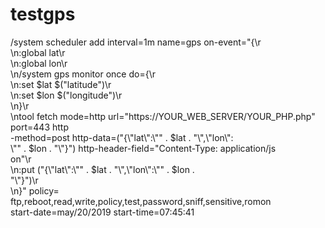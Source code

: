 # testgps
/system scheduler
add interval=1m name=gps on-event="{\r\
\n:global lat\r\
\n:global lon\r\
\n/system gps monitor once do={\r\
\n:set \$lat \$(\"latitude\")\r\
\n:set \$lon \$(\"longitude\")\r\
\n}\r\
\ntool fetch mode=http url=\"https://YOUR_WEB_SERVER/YOUR_PHP.php\" port=443 http\
-method=post http-data=(\"{\\\"lat\\\":\\\"\" . \$lat . \"\\\",\\\"lon\\\":\
\\\"\" . \$lon . \"\\\"}\") http-header-field=\"Content-Type: application/js\
on\"\r\
\n:put (\"{\\\"lat\\\":\\\"\" . \$lat . \"\\\",\\\"lon\\\":\\\"\" . \$lon . \
\"\\\"}\")\r\
\n}" policy=\
ftp,reboot,read,write,policy,test,password,sniff,sensitive,romon \
start-date=may/20/2019 start-time=07:45:41
